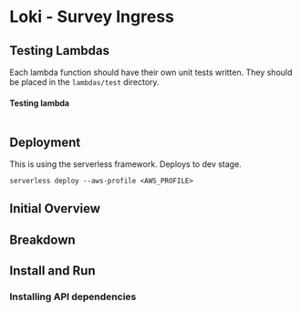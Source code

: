 # Loki - Survey Ingress

## Testing Lambdas

Each lambda function should have their own unit tests written.
They should be placed in the `lambdas/test` directory.

#### Testing lambda

```shell script

```

## Deployment

This is using the serverless framework. Deploys to dev stage.

```shell script
serverless deploy --aws-profile <AWS_PROFILE>
```

## Initial Overview

## Breakdown

## Install and Run

### Installing API dependencies

```shell script

```
